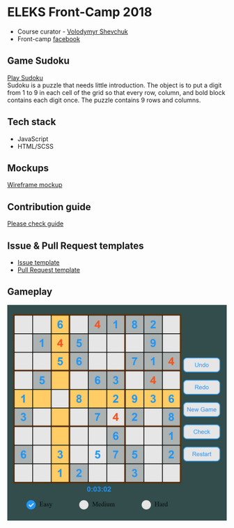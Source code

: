 # ELEKS Front-Camp 2018

* Course curator - [Volodymyr Shevchuk](https://github.com/dosandk)
* Front-camp [facebook](https://www.facebook.com/groups/270300106928894)

## Game Sudoku

[Play Sudoku](https://zd-sudoku-game.herokuapp.com)  
Sudoku is a puzzle that needs little introduction. The object is to put a digit from 1 to 9 in each cell of the grid so that every row, column, and bold block contains each digit once. The puzzle contains 9 rows and columns.   

## Tech stack

* JavaScript 
* HTML/SCSS

## Mockups

[Wireframe mockup](https://wireframepro.mockflow.com/view/M77e2a18434941198e082521cfceecacc1539432220750#/page/40530078d2514096960917773968f632)  

## Contribution guide

[Please check guide](https://github.com/slavikzdebskyy/sudoku-game/blob/master/.github/CONTRIBUTION%20GUIDE.md)

## Issue & Pull Request templates

  * [Issue template](https://github.com/slavikzdebskyy/sudoku-game/blob/master/.github/ISSUE_TEMPLATE.md)
  * [Pull Request template](https://github.com/slavikzdebskyy/sudoku-game/blob/master/.github/PULL_REQUEST_TEMPLATE.md)

## Gameplay

![alt text](https://github.com/slavikzdebskyy/sudoku-game/blob/master/.github/gameplay.jpg)
